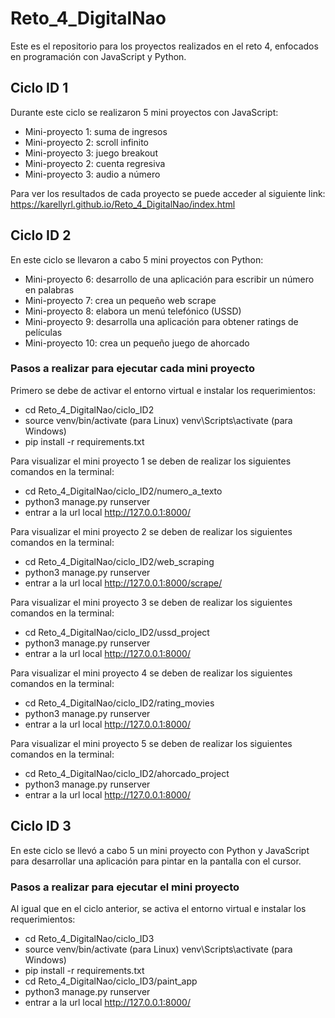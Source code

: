 # Reto_4_DigitalNao
Este es el repositorio para los proyectos realizados en el reto 4, enfocados en programación con JavaScript y Python. 

## Ciclo ID 1
Durante este ciclo se realizaron 5 mini proyectos con JavaScript:

* Mini-proyecto 1: suma de ingresos
* Mini-proyecto 2: scroll infinito
* Mini-proyecto 3: juego breakout
* Mini-proyecto 2: cuenta regresiva
* Mini-proyecto 3: audio a número

Para ver los resultados de cada proyecto se puede acceder al siguiente link:
https://karellyrl.github.io/Reto_4_DigitalNao/index.html

## Ciclo ID 2
En este ciclo se llevaron a cabo 5 mini proyectos con Python:

* Mini-proyecto 6: desarrollo de una aplicación para escribir un número en palabras
* Mini-proyecto 7: crea un pequeño web scrape
* Mini-proyecto 8: elabora un menú telefónico (USSD)
* Mini-proyecto 9: desarrolla una aplicación para obtener ratings de películas
* Mini-proyecto 10: crea un pequeño juego de ahorcado

### Pasos a realizar para ejecutar cada mini proyecto
Primero se debe de activar el entorno virtual e instalar los requerimientos: 
* cd Reto_4_DigitalNao/ciclo_ID2
* source venv/bin/activate (para Linux) venv\Scripts\activate (para Windows)
* pip install -r requirements.txt

Para visualizar el mini proyecto 1 se deben de realizar los siguientes comandos en la terminal:
* cd Reto_4_DigitalNao/ciclo_ID2/numero_a_texto
* python3 manage.py runserver
* entrar a la url local http://127.0.0.1:8000/

Para visualizar el mini proyecto 2 se deben de realizar los siguientes comandos en la terminal:
* cd Reto_4_DigitalNao/ciclo_ID2/web_scraping
* python3 manage.py runserver
* entrar a la url local http://127.0.0.1:8000/scrape/

Para visualizar el mini proyecto 3 se deben de realizar los siguientes comandos en la terminal:
* cd Reto_4_DigitalNao/ciclo_ID2/ussd_project
* python3 manage.py runserver
* entrar a la url local http://127.0.0.1:8000/

Para visualizar el mini proyecto 4 se deben de realizar los siguientes comandos en la terminal:
* cd Reto_4_DigitalNao/ciclo_ID2/rating_movies
* python3 manage.py runserver
* entrar a la url local http://127.0.0.1:8000/
  
Para visualizar el mini proyecto 5 se deben de realizar los siguientes comandos en la terminal:
* cd Reto_4_DigitalNao/ciclo_ID2/ahorcado_project
* python3 manage.py runserver
* entrar a la url local http://127.0.0.1:8000/

## Ciclo ID 3
En este ciclo se llevó a cabo 5 un mini proyecto con Python y JavaScript para desarrollar una aplicación 
para pintar en la pantalla con el cursor.


### Pasos a realizar para ejecutar el mini proyecto
Al igual que en el ciclo anterior, se activa el entorno virtual e instalar los requerimientos: 
* cd Reto_4_DigitalNao/ciclo_ID3
* source venv/bin/activate (para Linux) venv\Scripts\activate (para Windows)
* pip install -r requirements.txt
* cd Reto_4_DigitalNao/ciclo_ID3/paint_app
* python3 manage.py runserver
* entrar a la url local http://127.0.0.1:8000/
